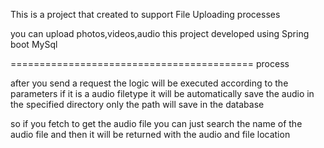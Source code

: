 This is a project that created to support 
File Uploading processes

you can upload photos,videos,audio
this project developed using Spring boot
MySql 

==========================================
process

after you send a request
the logic will be executed according to the parameters
if it is a audio filetype it will be automatically
save the audio in the specified directory only the path will 
save in the database 

so if you fetch to get the audio file you can just search the name of
the audio file and then it will be returned with the audio and file location


